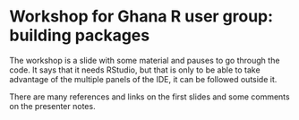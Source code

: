 
# Workshop for Ghana R user group: building packages


The workshop is a slide with some material and pauses to go through the code. 
It says that it needs RStudio, but that is only to be able to take advantage of the multiple panels of the IDE, it can be followed outside it.

There are many references and links on the first slides and some comments on the presenter notes. 
